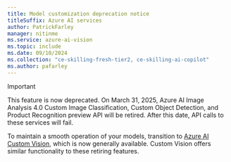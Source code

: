 ```yaml
---
title: Model customization deprecation notice
titleSuffix: Azure AI services
author: PatrickFarley
manager: nitinme
ms.service: azure-ai-vision
ms.topic: include
ms.date: 09/10/2024
ms.collection: "ce-skilling-fresh-tier2, ce-skilling-ai-copilot"
ms.author: pafarley
---
```


> [!IMPORTANT]
> This feature is now deprecated. On March 31, 2025, Azure AI Image Analysis 4.0 Custom Image Classification, Custom Object Detection, and Product Recognition preview API will be retired. After this date, API calls to these services will fail.
>
> To maintain a smooth operation of your models, transition to [Azure AI Custom Vision](/azure/ai-services/Custom-Vision-Service/overview), which is now generally available. Custom Vision offers similar functionality to these retiring features.
